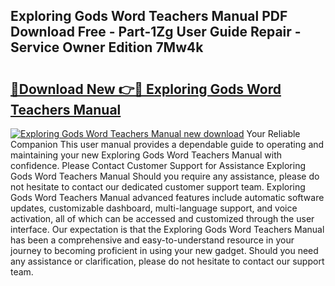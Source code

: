 ## Exploring Gods Word Teachers Manual PDF Download Free - Part-1Zg User Guide Repair - Service Owner Edition 7Mw4k

# <h2><a href="http://bc28020.oget.top/?id=Exploring+Gods+Word+Teachers+Manual">🔗Download New 👉🔴 Exploring Gods Word Teachers Manual</a></h2>

[![Exploring Gods Word Teachers Manual new download](https://i.imgur.com/5g1atiW.png)](http://bc28020.oget.top/?id=Exploring+Gods+Word+Teachers+Manual)
Your Reliable Companion This user manual provides a dependable guide to operating and maintaining your new Exploring Gods Word Teachers Manual with confidence. Please Contact Customer Support for Assistance Exploring Gods Word Teachers Manual Should you require any assistance, please do not hesitate to contact our dedicated customer support team. Exploring Gods Word Teachers Manual advanced features include automatic software updates, customizable dashboard, multi-language support, and voice activation, all of which can be accessed and customized through the user interface. Our expectation is that the Exploring Gods Word Teachers Manual has been a comprehensive and easy-to-understand resource in your journey to becoming proficient in using your new gadget. Should you need any assistance or clarification, please do not hesitate to contact our support team.
